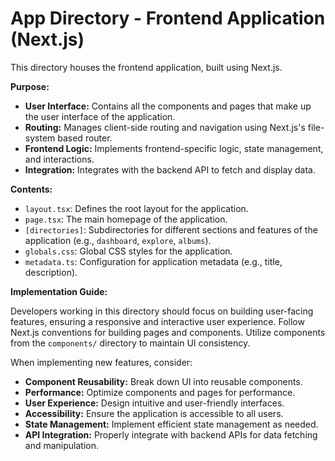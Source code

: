 # App Directory - Frontend Application (Next.js)

This directory houses the frontend application, built using Next.js.

**Purpose:**

*   **User Interface:** Contains all the components and pages that make up the user interface of the application.
*   **Routing:** Manages client-side routing and navigation using Next.js's file-system based router.
*   **Frontend Logic:** Implements frontend-specific logic, state management, and interactions.
*   **Integration:** Integrates with the backend API to fetch and display data.

**Contents:**

*   `layout.tsx`: Defines the root layout for the application.
*   `page.tsx`: The main homepage of the application.
*   `[directories]`: Subdirectories for different sections and features of the application (e.g., `dashboard`, `explore`, `albums`).
*   `globals.css`: Global CSS styles for the application.
*   `metadata.ts`: Configuration for application metadata (e.g., title, description).

**Implementation Guide:**

Developers working in this directory should focus on building user-facing features, ensuring a responsive and interactive user experience. Follow Next.js conventions for building pages and components. Utilize components from the `components/` directory to maintain UI consistency.

When implementing new features, consider:

*   **Component Reusability:**  Break down UI into reusable components.
*   **Performance:** Optimize components and pages for performance.
*   **User Experience:** Design intuitive and user-friendly interfaces.
*   **Accessibility:** Ensure the application is accessible to all users.
*   **State Management:** Implement efficient state management as needed.
*   **API Integration:**  Properly integrate with backend APIs for data fetching and manipulation.
